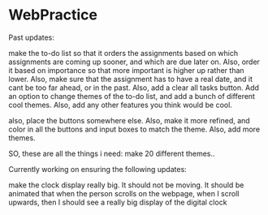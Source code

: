 # WebPractice

Past updates:

 make the to-do list so that it orders the assignments based on which assignments are coming up sooner, and which are due later on. Also, order it based on importance so that more important is higher up rather than lower. Also, make sure that the assignment has to have a real date, and it cant be too far ahead, or in the past. Also, add a clear all tasks button. Add an option to change themes of the to-do list, and add a bunch of different cool themes. Also,  add any other features you think would be cool.


also,  place the buttons somewhere else. Also, make it more refined, and color in all the buttons and input boxes to match the theme. Also, add more themes.


SO, these are all the things i need:   make 20 different themes..





Currently working on ensuring the following updates:


make the clock display really big. It should not be moving. It should be animated that when the person scrolls on the webpage, when I scroll upwards, then I should see a really big display of the digital clock
